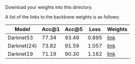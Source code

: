 Download your weights into this directory.

A list of the links to the backbone weights is as follows:

| **Model**  | **Acc@1** | **Acc@5** | **Loss** | **Weights**   |
|------------|-----------|-----------|----------|------------|
| Darknet53  | 77.34     | 93.49     | 0.895    | [link](   )|
| Darknet(24)| 73.82     | 91.59     | 1.057    | [link](   )|
| Darknet19  | 71.19     | 90.30     | 1.162    | [link](   )|